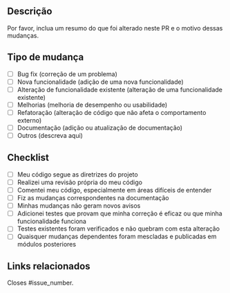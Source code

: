 ## Descrição

Por favor, inclua um resumo do que foi alterado neste PR e o motivo dessas mudanças.

## Tipo de mudança

- [ ] Bug fix (correção de um problema)
- [ ] Nova funcionalidade (adição de uma nova funcionalidade)
- [ ] Alteração de funcionalidade existente (alteração de uma funcionalidade existente)
- [ ] Melhorias (melhoria de desempenho ou usabilidade)
- [ ] Refatoração (alteração de código que não afeta o comportamento externo)
- [ ] Documentação (adição ou atualização de documentação)
- [ ] Outros (descreva aqui)

## Checklist

- [ ] Meu código segue as diretrizes do projeto
- [ ] Realizei uma revisão própria do meu código
- [ ] Comentei meu código, especialmente em áreas difíceis de entender
- [ ] Fiz as mudanças correspondentes na documentação
- [ ] Minhas mudanças não geram novos avisos
- [ ] Adicionei testes que provam que minha correção é eficaz ou que minha funcionalidade funciona
- [ ] Testes existentes foram verificados e não quebram com esta alteração
- [ ] Quaisquer mudanças dependentes foram mescladas e publicadas em módulos posteriores

## Links relacionados

Closes #issue_number.